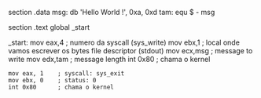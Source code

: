 section .data
	msg:  db	'Hello World !', 0xa, 0xd
	tam:  equ $ - msg

section .text
	global _start
	
_start:
	mov	eax,4		  ; numero da syscall (sys_write)
	  mov	ebx,1		  ; local onde vamos escrever os bytes file descriptor (stdout)
	  mov	ecx,msg		; message to write
	  mov	edx,tam		; message length
	int 0x80      ; chama o kernel

	mov	eax, 1    ; syscall: sys_exit
	mov	ebx, 0    ; status: 0
	int 0x80      ; chama o kernel